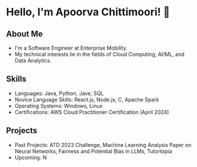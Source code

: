 # Hello, I'm Apoorva Chittimoori! 👋

## About Me
- I'm a Software Engineer at Enterprise Mobility.
- My technical interests lie in the fields of Cloud Computing, AI/ML, and Data Analytics. 

## Skills
- Languages: Java, Python, Jave, SQL
- Novice Language Skills: React.js, Node.js, C, Apache Spark
- Operating Systems: Windows, Linux
- Certifications: AWS Cloud Practitioner Certification (April 2024)

## Projects
- Past Projects: ATD 2023 Challenge, Machine Learning Analysis Paper on Neural Networks, Fairness and Potential Bias in LLMs, Tutortopia
- Upcoming: N




